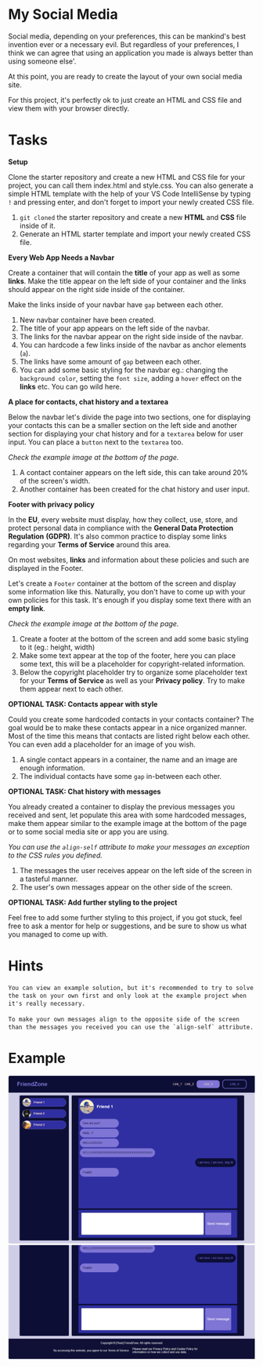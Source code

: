 # My Social Media

Social media, depending on your preferences, this can be mankind's best invention ever or a necessary evil.
But regardless of your preferences, I think we can agree that using an application you made is always better than using someone else'.

At this point, you are ready to create the layout of your own social media site.

For this project, it's perfectly ok to just create an HTML and CSS file and view them with your browser directly.


# Tasks

**Setup**

Clone the starter repository and create a new HTML and CSS file for your project, you can call them index.html and style.css. You can also generate a simple HTML template with the help of your VS Code IntelliSense by typing `!` and pressing enter, and don't forget to import your newly created CSS file. 

1. `git cloned` the starter repository and create a new **HTML** and **CSS** file inside of it.
2. Generate an HTML starter template and import your newly created CSS file.


**Every Web App Needs a Navbar**

Create a container that will contain the **title** of your app as well as some **links**. Make the title appear on the left side of your container and the links should appear on the right side inside of the container.

Make the links inside of your navbar have `gap` between each other.

1.  New navbar container have been created.
2.  The title of your app appears on the left side of the navbar.
3.  The links for the navbar appear on the right side inside of the navbar.
4.  You can hardcode a few links inside of the navbar as anchor elements (`a`).
5.  The links have some amount of `gap` between each other.
6.  You can add some basic styling for the navbar eg.: changing the `background color`, setting the `font size`, adding a `hover` effect on the **links** etc. You can go wild here.


**A place for contacts, chat history and a textarea**

Below the navbar let's divide the page into two sections, one for displaying your contacts this can be a smaller section on the left side and another section for displaying your chat history and for a `textarea` below for user input.
You can place a `button` next to the `textarea` too.

*Check the example image at the bottom of the page.*

1. A contact container appears on the left side, this can take around 20% of the screen's width.
2. Another container has been created for the chat history and user input.


**Footer with privacy policy**

In the **EU**, every website must display, how they collect, use, store, and protect personal data in compliance with the **General Data Protection Regulation** **(GDPR)**. It's also common practice to display some links regarding your **Terms of Service** around this area.

On most websites, **links** and information about these policies and such are displayed in the Footer.

Let's create a `Footer` container at the bottom of the screen and display some information like this. Naturally, you don't have to come up with your own policies for this task. It's enough if you display some text there with an **empty link**.

*Check the example image at the bottom of the page.*

1.  Create a footer at the bottom of the screen and add some basic styling to it (eg.: height, width)
2.  Make some text appear at the top of the footer, here you can place some text, this will be a placeholder for copyright-related information.
3.  Below the copyright placeholder try to organize some placeholder text for your **Terms of Service** as well as your **Privacy policy**. Try to make them appear next to each other.


**OPTIONAL TASK: Contacts appear with style**

Could you create some hardcoded contacts in your contacts container?
The goal would be to make these contacts appear in a nice organized manner. 
Most of the time this means that contacts are listed right below each other.
You can even add a placeholder for an image of you wish.

1. A single contact appears in a container, the name and an image are enough information.
2. The individual contacts have some `gap` in-between each other.

**OPTIONAL TASK: Chat history with messages**

You already created a container to display the previous messages you received and sent, let populate this area with some hardcoded messages, make them appear similar to the example image at the bottom of the page or to some social media site or app you are using.

*You can use the `align-self` attribute to make your messages an exception to the CSS rules you defined.*

1. The messages the user receives appear on the left side of the screen in a tasteful manner.
2. The user's own messages appear on the other side of the screen.

**OPTIONAL TASK: Add further styling to the project**

Feel free to add some further styling to this project, if you got stuck, feel free to ask a mentor for help or suggestions, and be sure to show us what you managed to come up with.

# Hints

    You can view an example solution, but it's recommended to try to solve the task on your own first and only look at the example project when it's really necessary.

    To make your own messages align to the opposite side of the screen than the messages you received you can use the `align-self` attribute.

# Example

![Example](./screenshots/my_social_media_8.png)
![Example](./screenshots/my_social_media_9.png)